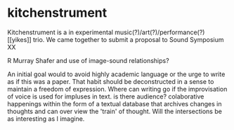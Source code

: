 # kitchenstrument

Kitchenstrument is a in experimental music(?)/art(?)/performance(?) [[yikes]] trio. We came together to submit a proposal to  Sound Symposium XX

R Murray Shafer and use of image-sound relationships?

An initial goal would to avoid highly academic language or the urge to write as if this was a paper. That habit should be deconstructed in a sense to maintain a freedom of expression. Where can writing go if the improvisation of voice is used for impluses in text. is there audience? colaborative happenings within the form of a textual database that archives changes in thoughts and can over view the 'train' of thought. Will the intersections be as interesting as I imagine. 

